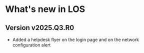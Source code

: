 # What's new in LOS

## Version v2025.Q3.R0

>
- Added a helpdesk flyer on the login page and on the network configuration alert